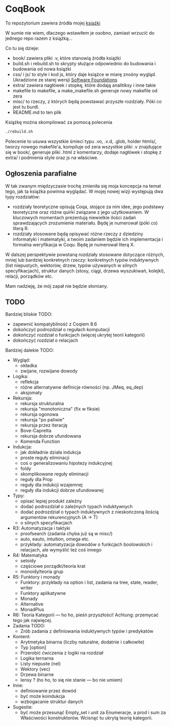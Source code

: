 # CoqBook

To repozytorium zawiera źródła mojej [książki](https://zeimer.github.io/)

W sumie nie wiem, dlaczego wstawiłem je osobno, zamiast wrzucić do jednego repo razem z książką...

Co tu się dzieje:
- book/ zawiera pliki .v, które stanowią źródła książki
- build.sh i rebuild.sh to skrypty służące odpowiednio do budowania i budowania od nowa książki
- css/ i js/ to style i kod js, który daje książce w miarę znośny wygląd. Ukradzione ze starej wersji [Software Foundations](https://softwarefoundations.cis.upenn.edu/)
- extra/ zawiera nagłówek i stopkę, które dodają analitiksy i inne takie
- makefile to makefile, a make_makefile.sh generuje nowy makefile od zera
- misc/ to rzeczy, z których będą powstawać przyszłe rozdziały. Póki co jest tu burdl.
- README.md to ten plik

Książkę można skompilować za pomocą polecenia
```bash
./rebuild.sh
```
Polecenie to usuwa wszystkie śmieci typu .vo, .v.d, .glob, holder htmls/, tworzy nowego makefile'a, kompiluje od zera wszystkie pliki .v znajdujące się w book/, generuje pliki .html z komentarzy, dodaje nagłówek i stopkę z extra/ i podmienia style oraz js na właściwe.

## Ogłoszenia parafialne

W tak zwanym międzyczasie trochę zmieniła się moja koncepcja na temat tego, jak ta książka powinna wyglądać. W mojej nowej wizji występują dwa typy rozdziałów:
- rozdziały teoretyczne opisują Coqa, stojące za nim idee, jego podstawy teoretyczne oraz różne quirki związane z jego użytkowaniem. W kluczowych momentach prezentują niewielkie ilości zadań sprawdzających zrozumienie materiału. Będę je numerował (póki co) literą R.
- rozdziały stosowane będą opisywać różne rzeczy z dziedziny informatyki i matematyki, a twoim zadaniem będzie ich implementacja i formalna weryfikacja w Coqu. Będę je numerował literą X.

W dalszej perspektywie powstaną rozdziały stosowane dotyczące różnych, mniej lub bardziej konkretnych rzeczy: konkretnych typów induktywnych (list niepustych, wektorów, drzew, typów używanych w silnych specyfikacjach), struktur danych (stosy, ciągi, drzewa wyszukiwań, kolejki), relacji, porządków etc.

Mam nadzieję, że mój zapał nie będzie słomiany.

## TODO

Bardziej bliskie TODO:
- zapewnić kompatybilność z Coqiem 8.6
- dokończyć podrozdział o regułach komputacji
- dokończyć rozdział o funkcjach (więcej ukrytej teorii kategorii)
- dokończyć rozdział o relacjach

Bardziej dalekie TODO:
- Wygląd:
  - okładka
  - zwijane, rozwijane dowody
- Logika:
  - reflekcja
  - różne alternatywne definicje równości (np. JMeq, eq_dep)
  - aksjomaty
- Rekursja:
  - rekursja strukturalna
  - rekursja "monotoniczna" (fix w fiksie)
  - rekursja ogonowa
  - rekursja "po paliwie"
  - rekursja przez iterację
  - Bove-Capretta
  - rekursja dobrze ufundowana
  - Komenda Function
- Indukcja:
  - jak dokładnie działa indukcja
  - proste reguły eliminacji
  - coś o generalizowaniu hipotezy indukcyjnej
  - foldy
  - skomplikowane reguły eliminacji
  - reguły dla Prop
  - reguły dla indukcji wzajemnej
  - reguły dla indukcji dobrze ufundowanej
- Typy:
  - opisać lepiej produkt zależny
  - dodać podrozdział o zależnych typach induktywnych
  - dodać podrozdział o typach induktywnych z nieskończoną ilością argumentów rekurencyjnych (A -> T)
  - o silnych specyfikacjach
- R3: Automatyzacja i taktyki
  - proofsearch (zadania chyba już są w misc/)
  - auto, eauto, intuition, omega etc.
  - przykłady: automatyzacja dowodów o funkcjach boolowskich i relacjach, ale wymyślić też coś innego
- R4: Matematyka
  - setoidy
  - częściowe porządki/teoria krat
  - monoidy/teoria grup
- R5: Funktory i monady
  - Funktory: przykłady na option i list, zadania na tree, state, reader, writer
  - Funktory aplikatywne
  - Monady
  - Alternative
  - MonadPlus
- R6: Teoria Kategorii — ho ho, pieśń przyszłości! Achtung: przemycać tego jak najwięcej.
- Zadania TODO:
  - Zrób zadania z definiowania induktywnych typów i predykatów
- Kontent:
  - Arytmetyka binarna (liczby naturalne, dodatnie i całkowite)
  - Typ [option]
  - Przerobić ćwiczenia z logiki na rozdział
  - Logika ternarna
  - Listy niepuste (nel)
  - Wektory (vec)
  - Drzewa binarne
  - lensy ? (ho ho, to się nie stanie — bo nie umiem)
- Inne:
  - definiowanie przez dowód
  - być może koindukcja
  - wzbogacanie struktur danych
- Sugestie:
  - być może przesunąć Empty_set i unit za Enumeracje, a prod i sum za Właściwości konstruktorów. Wcisnąć tu ukrytą teorię kategorii.
